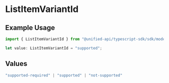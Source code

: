 # ListItemVariantId

## Example Usage

```typescript
import { ListItemVariantId } from "@unified-api/typescript-sdk/sdk/models/shared";

let value: ListItemVariantId = "supported";
```

## Values

```typescript
"supported-required" | "supported" | "not-supported"
```
